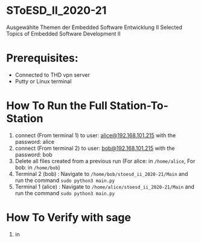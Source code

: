 # SToESD_II_2020-21

Ausgewählte Themen der Embedded Software Entwicklung II
Selected Topics of Embedded Software Development II

# Prerequisites:

- Connected to THD vpn server
- Putty or Linux terminal

# How To Run the Full Station-To-Station

1. connect (From terminal 1) to user: alice@192.168.101.215 with the password: alice
2. connect (From terminal 2) to user: bob@192.168.101.215 with the password: bob
3. Delete all files created from a previous run (For alice: in `/home/alice`, For bob: in `/home/bob`)
4. Terminal 2 (bob) : Navigate to `/home/bob/stoesd_ii_2020-21/Main` and run the command `sudo python3 main.py`
5. Terminal 1 (alice) : Navigate to `/home/alice/stoesd_ii_2020-21/Main` and run the command `sudo python3 main.py`

# How To Verify with sage

1. in
